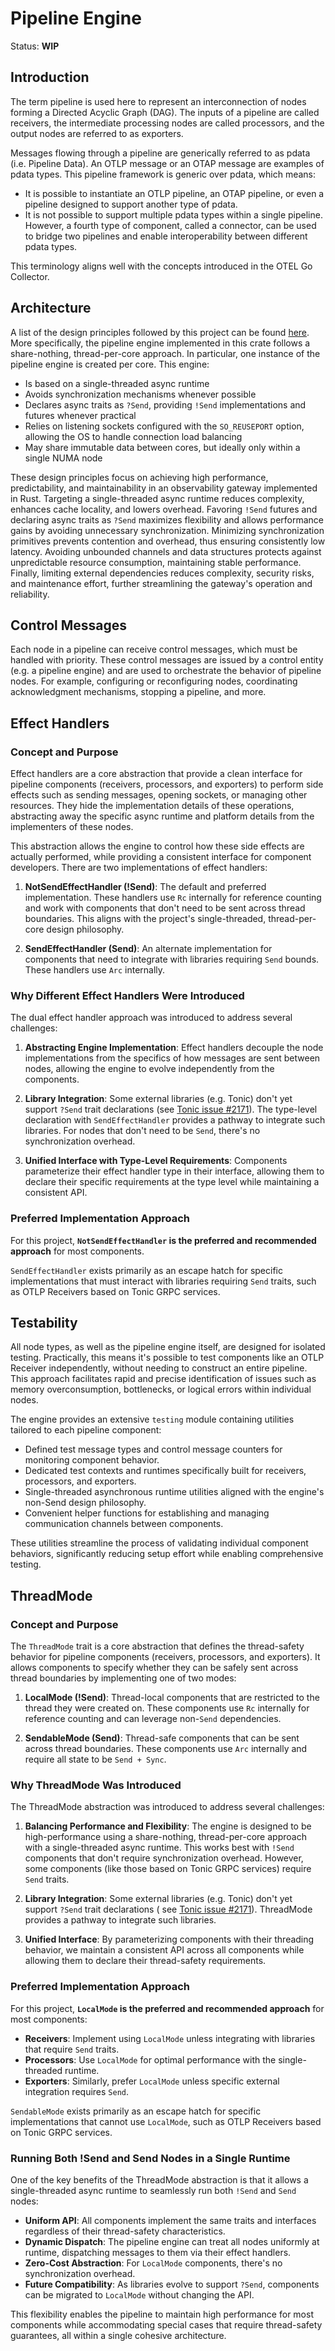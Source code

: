 # Pipeline Engine

Status: **WIP**

## Introduction

The term pipeline is used here to represent an interconnection of nodes forming
a Directed Acyclic Graph (DAG). The inputs of a pipeline are called receivers,
the intermediate processing nodes are called processors, and the output nodes
are referred to as exporters.

Messages flowing through a pipeline are generically referred to as pdata (i.e.
Pipeline Data). An OTLP message or an OTAP message are examples of pdata types.
This pipeline framework is generic over pdata, which means:

- It is possible to instantiate an OTLP pipeline, an OTAP pipeline, or even a
  pipeline designed to support another type of pdata.
- It is not possible to support multiple pdata types within a single pipeline.
  However, a fourth type of component, called a connector, can be used to bridge
  two pipelines and enable interoperability between different pdata types.

This terminology aligns well with the concepts introduced in the OTEL Go
Collector.

## Architecture

A list of the design principles followed by this project can be found
[here](../../docs/design-principles.md). More specifically, the pipeline engine
implemented in this crate follows a share-nothing, thread-per-core approach.
In particular, one instance of the pipeline engine is created per core. This
engine:

- Is based on a single-threaded async runtime
- Avoids synchronization mechanisms whenever possible
- Declares async traits as `?Send`, providing `!Send` implementations and
  futures whenever practical
- Relies on listening sockets configured with the `SO_REUSEPORT` option,
  allowing the OS to handle connection load balancing
- May share immutable data between cores, but ideally only within a single NUMA
  node

These design principles focus on achieving high performance, predictability, and
maintainability in an observability gateway implemented in Rust. Targeting a
single-threaded async runtime reduces complexity, enhances cache locality, and
lowers overhead. Favoring `!Send` futures and declaring async traits as `?Send`
maximizes flexibility and allows performance gains by avoiding unnecessary
synchronization. Minimizing synchronization primitives prevents contention and
overhead, thus ensuring consistently low latency. Avoiding unbounded channels
and data structures protects against unpredictable resource consumption,
maintaining stable performance. Finally, limiting external dependencies reduces
complexity, security risks, and maintenance effort, further streamlining the
gateway's operation and reliability.

## Control Messages

Each node in a pipeline can receive control messages, which must be handled with
priority. These control messages are issued by a control entity (e.g. a pipeline
engine) and are used to orchestrate the behavior of pipeline nodes. For example,
configuring or reconfiguring nodes, coordinating acknowledgment mechanisms,
stopping a pipeline, and more.

## Effect Handlers

### Concept and Purpose

Effect handlers are a core abstraction that provide a clean interface for
pipeline components (receivers, processors, and exporters) to perform side
effects such as sending messages, opening sockets, or managing other resources.
They hide the implementation details of these operations, abstracting away the
specific async runtime and platform details from the implementers of these
nodes.

This abstraction allows the engine to control how these side effects are
actually performed, while providing a consistent interface for component
developers. There are two implementations of effect handlers:

1. **NotSendEffectHandler (!Send)**: The default and preferred implementation.
   These handlers use `Rc` internally for reference counting and work with
   components that don't need to be sent across thread boundaries. This aligns
   with the project's single-threaded, thread-per-core design philosophy.

2. **SendEffectHandler (Send)**: An alternate implementation for components that
   need to integrate with libraries requiring `Send` bounds. These handlers use
   `Arc` internally.

### Why Different Effect Handlers Were Introduced

The dual effect handler approach was introduced to address several challenges:

1. **Abstracting Engine Implementation**: Effect handlers decouple the node
   implementations from the specifics of how messages are sent between nodes,
   allowing the engine to evolve independently from the components.

2. **Library Integration**: Some external libraries (e.g. Tonic) don't yet
   support `?Send` trait declarations
   (see [Tonic issue #2171](https://github.com/hyperium/tonic/issues/2171)).
   The type-level declaration with `SendEffectHandler` provides a pathway to
   integrate such libraries. For nodes that don't need to be `Send`, there's no
   synchronization overhead.

3. **Unified Interface with Type-Level Requirements**: Components parameterize
   their effect handler type in their interface, allowing them to declare their
   specific requirements at the type level while maintaining a consistent API.

### Preferred Implementation Approach

For this project, **`NotSendEffectHandler` is the preferred and recommended
approach** for most components.

`SendEffectHandler` exists primarily as an escape hatch for specific
implementations that must interact with libraries requiring `Send` traits, such
as OTLP Receivers based on Tonic GRPC services.

## Testability

All node types, as well as the pipeline engine itself, are designed for isolated
testing. Practically, this means it's possible to test components like an OTLP
Receiver independently, without needing to construct an entire pipeline. This
approach facilitates rapid and precise identification of issues such as memory
overconsumption, bottlenecks, or logical errors within individual nodes.

The engine provides an extensive `testing` module containing utilities tailored
to each pipeline component:

- Defined test message types and control message counters for monitoring
  component behavior.
- Dedicated test contexts and runtimes specifically built for receivers,
  processors, and exporters.
- Single-threaded asynchronous runtime utilities aligned with the engine's
  non-Send design philosophy.
- Convenient helper functions for establishing and managing communication
  channels between components.

These utilities streamline the process of validating individual component
behaviors, significantly reducing setup effort while enabling comprehensive
testing.

## ThreadMode

### Concept and Purpose

The `ThreadMode` trait is a core abstraction that defines the thread-safety
behavior for pipeline components (receivers, processors, and exporters). It
allows components to specify whether they can be safely sent across thread
boundaries by implementing one of two modes:

1. **LocalMode (!Send)**: Thread-local components that are restricted to the
   thread they were created on. These components use `Rc` internally for
   reference counting and can leverage non-`Send` dependencies.

2. **SendableMode (Send)**: Thread-safe components that can be sent across
   thread boundaries. These components use `Arc` internally and require all
   state to be `Send + Sync`.

### Why ThreadMode Was Introduced

The ThreadMode abstraction was introduced to address several challenges:

1. **Balancing Performance and Flexibility**: The engine is designed to be
   high-performance using a share-nothing, thread-per-core approach with a
   single-threaded async runtime. This works best with `!Send` components that
   don't require synchronization overhead. However, some components (like those
   based on Tonic GRPC services) require `Send` traits.

2. **Library Integration**: Some external libraries (e.g. Tonic) don't yet
   support `?Send` trait declarations (
   see [Tonic issue #2171](https://github.com/hyperium/tonic/issues/2171)).
   ThreadMode provides a pathway to integrate such libraries.

3. **Unified Interface**: By parameterizing components with their threading
   behavior, we maintain a consistent API across all components while allowing
   them to declare their thread-safety requirements.

### Preferred Implementation Approach

For this project, **`LocalMode` is the preferred and recommended approach** for
most components:

- **Receivers**: Implement using `LocalMode` unless integrating with libraries
  that require `Send` traits.
- **Processors**: Use `LocalMode` for optimal performance with the
  single-threaded runtime.
- **Exporters**: Similarly, prefer `LocalMode` unless specific external
  integration requires `Send`.

`SendableMode` exists primarily as an escape hatch for specific implementations
that cannot use `LocalMode`, such as OTLP Receivers based on Tonic GRPC
services.

### Running Both !Send and Send Nodes in a Single Runtime

One of the key benefits of the ThreadMode abstraction is that it allows a
single-threaded async runtime to seamlessly run both `!Send` and `Send` nodes:

- **Uniform API**: All components implement the same traits and interfaces
  regardless of their thread-safety characteristics.
- **Dynamic Dispatch**: The pipeline engine can treat all nodes uniformly at
  runtime, dispatching messages to them via their effect handlers.
- **Zero-Cost Abstraction**: For `LocalMode` components, there's no
  synchronization overhead.
- **Future Compatibility**: As libraries evolve to support `?Send`, components
  can be migrated to `LocalMode` without changing the API.

This flexibility enables the pipeline to maintain high performance for most
components while accommodating special cases that require thread-safety
guarantees, all within a single cohesive architecture.
